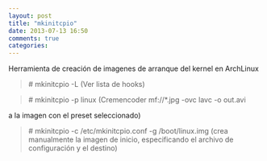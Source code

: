 ```yaml
---
layout: post
title: "mkinitcpio"
date: 2013-07-13 16:50
comments: true
categories: 
---
```

Herramienta de creación de imagenes de arranque del kernel en ArchLinux

>\# mkinitcpio -L (Ver lista de hooks)

>\# mkinitcpio -p linux (Cremencoder mf://*.jpg -ovc lavc -o out.avi

a la imagen con el preset seleccionado)

>\# mkinitcpio -c /etc/mkinitcpio.conf -g /boot/linux.img (crea manualmente la imagen de inicio, especificando el archivo de configuración y el destino)

